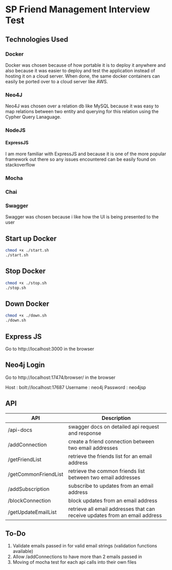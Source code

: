 # SP Friend Management Interview Test
## Technologies Used
### Docker 
Docker was chosen because of how portable it is to deploy it anywhere and also because it was easier to deploy and test the application instead of hosting it on a cloud server. When done, the same docker containers can easily be ported over to a cloud server like AWS.

### Neo4J
Neo4J was chosen over a relation db like MySQL because it was easy to map relations between two entity and querying for this relation using the Cypher Query Lanaguage.

### NodeJS
#### ExpressJS
I am more familiar with ExpressJS and because it is one of the more popular framework out there so any issues encountered can be easily found on stackoverflow
### Mocha
### Chai

### Swagger 
Swagger was chosen because i like how the UI is being presented to the user

## Start up Docker

```sh
chmod +x ./start.sh
./start.sh
```

## Stop Docker

```sh
chmod +x ./stop.sh
./stop.sh
```

## Down Docker

```sh
chmod +x ./down.sh
./down.sh
```

## Express JS
Go to http://localhost:3000 in the browser

## Neo4j Login
Go to http://localhost:17474/browser/ in the browser

Host : bolt://localhost:17687
Username : neo4j
Password : neo4jsp

## API

| API                  | Description                                                                 |
|----------------------|-----------------------------------------------------------------------------|
| /api-docs            | swagger docs on detailed api request and response                           |
| /addConnection       | create a friend connection between two email addresses                      |
| /getFriendList       | retrieve the friends list for an email address                              |
| /getCommonFriendList | retrieve the common friends list between two email addresses                |
| /addSubscription     | subscribe to updates from an email address                                  |
| /blockConnection     | block updates from an email address                                         |
| /getUpdateEmailList  | retrieve all email addresses that can receive updates from an email address |

## To-Do
1) Validate emails passed in for valid email strings (validation functions available)
2) Allow /addConnections to have more than 2 emails passed in
3) Moving of mocha test for each api calls into their own files